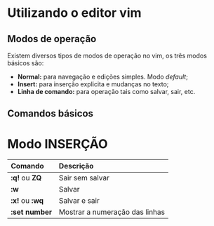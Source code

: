 # Utilizando o editor vim

## Modos de operação

Existem diversos tipos de modos de operação no vim, os três modos básicos são:
- **Normal:** para navegação e edições simples. Modo _default_;
- **Insert:** para inserção explicita e mudanças no texto;
- **Linha de comando:** para operação tais como salvar, sair, etc.

## Comandos básicos

# Modo INSERÇÃO
Comando | Descrição
:-------| :--------
**:q!** ou **ZQ** | Sair sem salvar
**:w**|Salvar
**:x!** ou **:wq** | Salvar e sair
**:set number** | Mostrar a numeração das linhas
